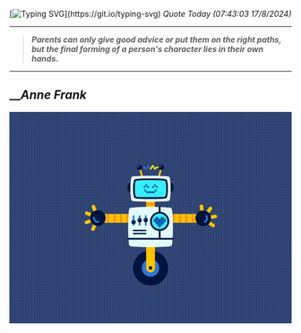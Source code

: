 [![Typing SVG](https://readme-typing-svg.herokuapp.com?font=Press+Start+2P&color=C2F784&size=35&width=900&height=100&lines=Hello+World%2C+I'm+Hung+!)](https://git.io/typing-svg) 
_Quote Today (07:43:03 17/8/2024)_
___
>**_Parents can only give good advice or put them on the right paths, but the final forming of a person's character lies in their own hands._**
___

## __**_Anne Frank_**

![RobotDance](src/assets/images/robot-dancing-dribble.gif?style=center)
